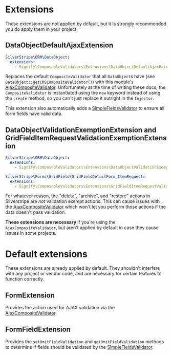 # Extensions
These extensions are not applied by default, but it is strongly recommended you do apply them in your project.

## DataObjectDefaultAjaxExtension
```yml
SilverStripe\ORM\DataObject:
  extensions:
    - Signify\ComposableValidators\Extensions\DataObjectDefaultAjaxExtension
```
Replaces the default `CompositeValidator` that all `DataObject`s have (see `DataObject::getCMSCompositeValidator()`) with this module's [AjaxCompositeValidator](./01-validators.md#ajaxcompositevalidator).
Unfortunately at the time of writing these docs, the `CompositeValidator` is instantiated using the `new` keyword instead of using the `create` method, so you can't just replace it outright in the `Injector`.

This extension also automatically adds a [SimpleFieldsValidator](./01-validators.md#simplefieldsvalidator) to ensure all form fields have valid data.

## DataObjectValidationExemptionExtension and GridFieldItemRequestValidationExemptionExtension
```yml
SilverStripe\ORM\DataObject:
  extensions:
    - Signify\ComposableValidators\Extensions\DataObjectValidationExemptionExtension

SilverStripe\Forms\GridField\GridFieldDetailForm_ItemRequest:
  extensions:
    - Signify\ComposableValidators\Extensions\GridFieldItemRequestValidationExemptionExtension
```
For whatever reason, the "delete", "archive", and "restore" actions in Silverstripe are _not_ validation exempt actions. This can cause issues with the [AjaxCompositeValidator](./01-validators.md#ajaxcompositevalidator) which won't let you perform those actions if the data doesn't pass validation.

**These extensions are necessary** if you're using the `AjaxCompositeValidator`, but aren't applied by default in case they cause issues in some projects.

# Default extensions
These extensions are already applied by default. They shouldn't interfere with any project or vendor code, and are necessary for certain features to function correctly.

## FormExtension
Provides the action used for AJAX validation via the [AjaxCompositeValidator](./01-validators.md#ajaxcompositevalidator).

## FormFieldExtension
Provides the `setOmitFieldValidation` and `getOmitFieldValidation` methods to determine if fields should be validated by the [SimpleFieldsValidator](./01-validators.md#simplefieldsvalidator).
